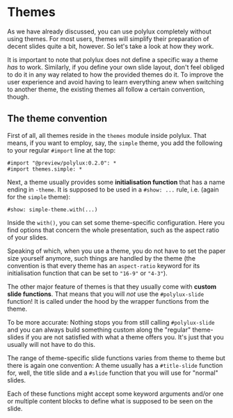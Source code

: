 # Themes

As we have already discussed, you can use polylux completely without using
themes.
For most users, themes will simplify their preparation of decent slides quite a
bit, however.
So let's take a look at how they work.

It is important to note that polylux does not define a specific way a theme *has*
to work.
Similarly, if you define your own slide layout, don't feel obliged to do it in 
any way related to how the provided themes do it.
To improve the user experience and avoid having to learn everything anew when
switching to another theme, the existing themes all follow a certain convention,
though.

## The theme convention

First of all, all themes reside in the `themes` module inside polylux.
That means, if you want to employ, say, the `simple` theme, you add the following
to your regular `#import` line at the top:
```typ
#import "@preview/polylux:0.2.0": *
#import themes.simple: *
```

Next, a theme usually provides some **initialisation function** that has a name
ending in `-theme`.
It is supposed to be used in a `#show: ...` rule, i.e. (again for the `simple`
theme):
```typ
#show: simple-theme.with(...)
```
Inside the `with()`, you can set some theme-specific configuration.
Here you find options that concern the whole presentation, such as the aspect
ratio of your slides.

Speaking of which, when you use a theme, you do not have to set the paper size
yourself anymore, such things are handled by the theme (the convention is that
every theme has an `aspect-ratio` keyword for its initialisation function that
can be set to `"16-9"` or `"4-3"`).

The other major feature of themes is that they usually come with **custom slide
functions**.
That means that you will *not* use the `#polylux-slide` function!
It is called under the hood by the wrapper functions from the theme.

To be more accurate:
Nothing stops you from still calling `#polylux-slide` and you can always build
something custom along the "regular" theme-slides if you are not satisfied with
what a theme offers you.
It's just that you usually will not have to do this.

The range of theme-specific slide functions varies from theme to theme but there
is again one convention:
A theme usually has a `#title-slide` function for, well, the title slide and a
`#slide` function that you will use for "normal" slides.

Each of these functions might accept some keyword arguments and/or one or
multiple content blocks to define what is supposed to be seen on the slide.
